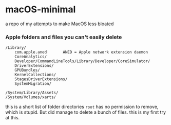 # macOS-minimal
a repo of my attempts to make MacOS less bloated

### Apple folders and files you can't easily delete

```
/Library/
	com.apple.aned       ANED = Apple network extension daemon
	CoreAnalytics/       
	Developer/CommandLineTools/Library/Developer/CoreSimulator/
	DriverExtensions/
	GPUBundles/
	KernelCollections/  
	StagesDriverExtensions/
	SystemMigration/

/System/Library/Assets/
/System/Volumes/xarts/
```

this is a short list of folder directories `root` has no permission to remove, which is stupid. But did manage to delete a bunch of files. this is my first try at this. 
